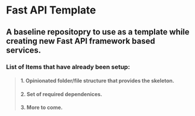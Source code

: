 
# Fast API Template

## A baseline repositopry to use as a template while creating new Fast API framework based services. 

### List of Items that have already been setup:  

> #### 1. Opinionated folder/file structure that provides the skeleton.
> #### 2. Set of required dependenices.
> #### 3. More to come.
